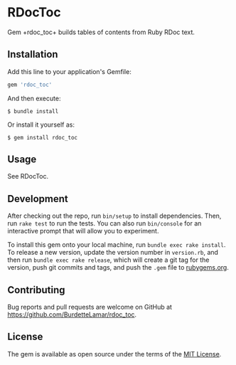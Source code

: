 # RDocToc

Gem +rdoc_toc+ builds tables of contents from Ruby RDoc text.

## Installation

Add this line to your application's Gemfile:

```ruby
gem 'rdoc_toc'
```

And then execute:

    $ bundle install

Or install it yourself as:

    $ gem install rdoc_toc

## Usage

See RDocToc.

## Development

After checking out the repo, run `bin/setup` to install dependencies. Then, run `rake test` to run the tests. You can also run `bin/console` for an interactive prompt that will allow you to experiment.

To install this gem onto your local machine, run `bundle exec rake install`. To release a new version, update the version number in `version.rb`, and then run `bundle exec rake release`, which will create a git tag for the version, push git commits and tags, and push the `.gem` file to [rubygems.org](https://rubygems.org).

## Contributing

Bug reports and pull requests are welcome on GitHub at https://github.com/BurdetteLamar/rdoc_toc.


## License

The gem is available as open source under the terms of the [MIT License](https://opensource.org/licenses/MIT).
